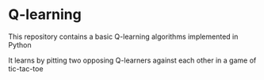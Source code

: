 # Q-learning

This repository contains a basic Q-learning algorithms implemented in Python

It learns by pitting two opposing Q-learners against each other in a game of tic-tac-toe
